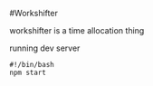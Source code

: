 #Workshifter

workshifter is a time allocation thing

running dev server 

```shell
#!/bin/bash
npm start
```
